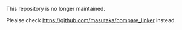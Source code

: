 This repository is no longer maintained.

Plealse check https://github.com/masutaka/compare_linker instead.
